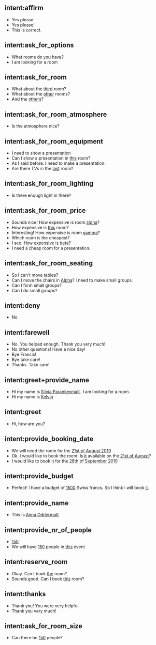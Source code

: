 ## intent:affirm
- Yes please
- Yes please!
- This is correct.

## intent:ask_for_options
- What rooms do you have?
- I am looking for a room

## intent:ask_for_room
- What about the [third](room) room?
- What about the [other](room) rooms?
- And the [others](room)?

## intent:ask_for_room_atmosphere
- Is the atmosphere nice?

## intent:ask_for_room_equipment
- I need to show a presentation
- Can I show a presentation in [this](room) room?
- As I said before. I need to make a presentation.
- Are there TVs in the [last](room) room?

## intent:ask_for_room_lighting
- Is there enough light in there?

## intent:ask_for_room_price
- Sounds nice! How expensive is room [alpha](room)?
- How expensive is [this](room) room?
- Interesting! How expensive is room [gamma](room)?
- Which room is the cheapest?
- I see. How expensive is [beta](room)?
- I need a cheap room for a presentation.

## intent:ask_for_room_seating
- So I can't move tables?
- Can I move the chairs in [Alpha](room)? I need to make small groups.
- Can I form small groups?
- Can I do small groups?

## intent:deny
- No

## intent:farewell
- No. You helped enough. Thank you very much!
- No other questions! Have a nice day!
- Bye Francis!
- Bye take care!
- Thanks. Take care!

## intent:greet+provide_name
- Hi my name is [Silvia Parankeymalil](name). I am looking for a room.
- Hi my name is [Kelvin](name)

## intent:greet
- Hi, how are you?

## intent:provide_booking_date
- We will need the room for the [21st of August 2019](date)
- Ok. I would like to book the room. Is [it](room) available on the [21st of August](date)?
- I would like to book [it](room) for the [28th of September 2019](date)

## intent:provide_budget
- Perfect! I have a budget of [1500](budget) Swiss francs. So I think I will book [it](room).

## intent:provide_name
- This is [Anna Oddermatt](name)

## intent:provide_nr_of_people
- [150](nr_of_people)
- We will have [150](nr_of_people) people in [this](room) event

## intent:reserve_room
- Okay. Can I book [the](room) room?
- Sounds good. Can I book [this](room) room?

## intent:thanks
- Thank you! You were very helpful
- Thank you very much!

## intent:ask_for_room_size
- Can there be [150](nr_of_people) people?

